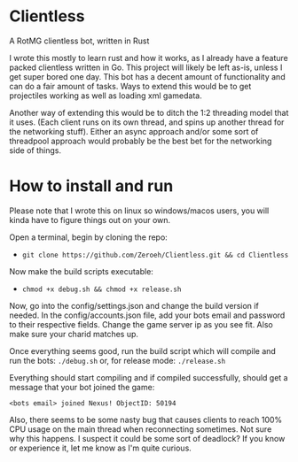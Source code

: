 # Clientless
A RotMG clientless bot, written in Rust

I wrote this mostly to learn rust and how it works, as I already have a feature packed clientless written in Go. This project will likely be left as-is, unless I get super bored one day.
This bot has a decent amount of functionality and can do a fair amount of tasks. Ways to extend this would be to get projectiles working as well as loading xml gamedata.

Another way of extending this would be to ditch the 1:2 threading model that it uses. (Each client runs on its own thread, and spins up another thread for the networking stuff). Either an async approach and/or some sort of threadpool approach would probably be the best bet for the networking side of things.

# How to install and run
Please note that I wrote this on linux so windows/macos users, you will kinda have to figure things out on your own.

Open a terminal, begin by cloning the repo:
- ``git clone https://github.com/Zeroeh/Clientless.git && cd Clientless``

Now make the build scripts executable:
- ``chmod +x debug.sh && chmod +x release.sh``

Now, go into the config/settings.json and change the build version if needed. In the config/accounts.json file, add your bots email and password to their respective fields. Change the game server ip as you see fit. Also make sure your charid matches up.

Once everything seems good, run the build script which will compile and run the bots:
``./debug.sh`` or, for release mode: ``./release.sh``

Everything should start compiling and if compiled successfully, should get a message that your bot joined the game:

``<bots email> joined Nexus! ObjectID: 50194``

Also, there seems to be some nasty bug that causes clients to reach 100% CPU usage on the main thread when reconnecting sometimes. Not sure why this happens. I suspect it could be some sort of deadlock? If you know or experience it, let me know as I'm quite curious.
